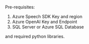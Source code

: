 Pre-requisites:
1. Azure Speech SDK Key and region
2. Azure OpenAI Key and Endpoint
3. SQL Server or Azure SQL Database


and required python libraries. 
